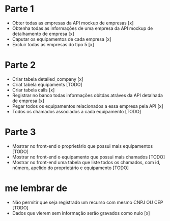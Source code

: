 # Parte 1
- Obter todas as empresas da API mockup de empresas [x]
- Obtenha todas as informações de uma empresa da API mockup de detalhamento de empresa [x]
- Caputar os equipamentos de cada empresa [x]
- Excluir todas as empresas do tipo 5 [x]


# Parte 2
- Criar tabela detailed_company [x]
- Criat tabela equipaments [TODO]
- Criar tabela calls [x]
- Registrar no banco todas informações obitdas atráves da API detalhada de empresa [x]
- Pegar todos os equipamentos relacionados a essa empresa pela API [x]
- Todos os chamados associados a cada equipamento [TODO]

# Parte 3

- Mostrar no front-end o proprietário que possui mais equipamentos [TODO]
- Mostrar no front-end o equipamento que possui mais chamados [TODO]
- Mostrar no front-end uma tabela que liste todos os chamados, com id, número, apelido do proprietário e equipamento [TODO]



# me lembrar de #

- Não permitir que seja registrado um recurso com mesmo CNPJ OU CEP [TODO]
- Dados que vierem sem informação serão gravados como nulo [x]
